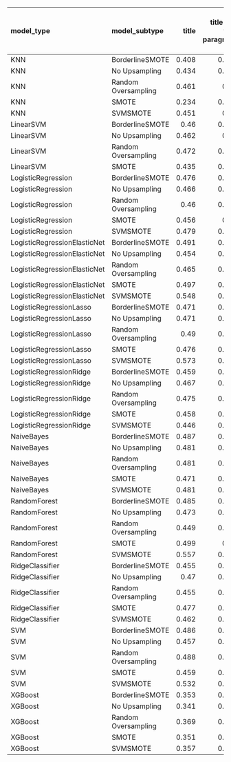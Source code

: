 | model_type                   | model_subtype       |   title |   title and first paragraph |   title and 5 sentences |   title and 10 sentences |   title and first sentence each paragraph | raw text   |
|:-----------------------------|:--------------------|--------:|----------------------------:|------------------------:|-------------------------:|------------------------------------------:|:-----------|
| KNN                          | BorderlineSMOTE     |   0.408 |                       0.504 |                   0.466 |                    0.572 |                                     0.471 | 0.465      |
| KNN                          | No Upsampling       |   0.434 |                       0.435 |                   0.466 |                    0.492 |                                     0.501 | 0.614      |
| KNN                          | Random Oversampling |   0.461 |                       0.26  |                   0.099 |                    0.49  |                                     0.419 | 0.529      |
| KNN                          | SMOTE               |   0.234 |                       0.484 |                   0.099 |                    0.557 |                                     0.461 | 0.560      |
| KNN                          | SVMSMOTE            |   0.451 |                       0.42  |                   0.496 |                    0.515 |                                     0.099 | 0.491      |
| LinearSVM                    | BorderlineSMOTE     |   0.46  |                       0.484 |                   0.508 |                    0.599 |                                     0.536 | 0.614      |
| LinearSVM                    | No Upsampling       |   0.462 |                       0.47  |                   0.516 |                    0.545 |                                     0.536 | 0.660      |
| LinearSVM                    | Random Oversampling |   0.472 |                       0.465 |                   0.518 |                    0.556 |                                     0.534 | 0.661      |
| LinearSVM                    | SMOTE               |   0.435 |                       0.519 |                   0.519 |                    0.54  |                                     0.537 | 0.664      |
| LogisticRegression           | BorderlineSMOTE     |   0.476 |                       0.463 |                   0.471 |                    0.492 |                                     0.549 | 0.578      |
| LogisticRegression           | No Upsampling       |   0.466 |                       0.471 |                   0.509 |                    0.52  |                                     0.58  | 0.627      |
| LogisticRegression           | Random Oversampling |   0.46  |                       0.508 |                   0.501 |                    0.499 |                                     0.53  | 0.601      |
| LogisticRegression           | SMOTE               |   0.456 |                       0.48  |                   0.492 |                    0.522 |                                     0.563 | 0.643      |
| LogisticRegression           | SVMSMOTE            |   0.479 |                       0.464 |                   0.474 |                    0.485 |                                     0.559 | 0.602      |
| LogisticRegressionElasticNet | BorderlineSMOTE     |   0.491 |                       0.463 |                   0.509 |                    0.517 |                                     0.532 | 0.643      |
| LogisticRegressionElasticNet | No Upsampling       |   0.454 |                       0.506 |                   0.5   |                    0.554 |                                     0.639 | 0.642      |
| LogisticRegressionElasticNet | Random Oversampling |   0.465 |                       0.494 |                   0.512 |                    0.558 |                                     0.65  | 0.636      |
| LogisticRegressionElasticNet | SMOTE               |   0.497 |                       0.457 |                   0.492 |                    0.558 |                                     0.6   | 0.579      |
| LogisticRegressionElasticNet | SVMSMOTE            |   0.548 |                       0.473 |                   0.488 |                    0.531 |                                     0.668 | 0.585      |
| LogisticRegressionLasso      | BorderlineSMOTE     |   0.471 |                       0.508 |                   0.479 |                    0.506 |                                     0.523 | 0.522      |
| LogisticRegressionLasso      | No Upsampling       |   0.471 |                       0.505 |                   0.484 |                    0.526 |                                     0.533 | 0.535      |
| LogisticRegressionLasso      | Random Oversampling |   0.49  |                       0.515 |                   0.542 |                    0.551 |                                     0.556 | 0.528      |
| LogisticRegressionLasso      | SMOTE               |   0.476 |                       0.556 |                   0.49  |                    0.55  |                                     0.552 | 0.565      |
| LogisticRegressionLasso      | SVMSMOTE            |   0.573 |                       0.555 |                   0.605 |                    0.521 |                                     0.57  | 0.616      |
| LogisticRegressionRidge      | BorderlineSMOTE     |   0.459 |                       0.461 |                   0.501 |                    0.516 |                                     0.53  | 0.626      |
| LogisticRegressionRidge      | No Upsampling       |   0.467 |                       0.476 |                   0.52  |                    0.546 |                                     0.544 | 0.615      |
| LogisticRegressionRidge      | Random Oversampling |   0.475 |                       0.469 |                   0.517 |                    0.563 |                                     0.56  | 0.640      |
| LogisticRegressionRidge      | SMOTE               |   0.458 |                       0.494 |                   0.522 |                    0.532 |                                     0.55  | 0.633      |
| LogisticRegressionRidge      | SVMSMOTE            |   0.446 |                       0.459 |                   0.514 |                    0.531 |                                     0.535 | 0.581      |
| NaiveBayes                   | BorderlineSMOTE     |   0.487 |                       0.488 |                   0.546 |                    0.568 |                                     0.542 | 0.528      |
| NaiveBayes                   | No Upsampling       |   0.481 |                       0.524 |                   0.539 |                    0.527 |                                     0.551 | 0.546      |
| NaiveBayes                   | Random Oversampling |   0.481 |                       0.496 |                   0.526 |                    0.555 |                                     0.597 | 0.616      |
| NaiveBayes                   | SMOTE               |   0.471 |                       0.488 |                   0.557 |                    0.548 |                                     0.602 | 0.595      |
| NaiveBayes                   | SVMSMOTE            |   0.481 |                       0.485 |                   0.543 |                    0.527 |                                     0.487 | 0.548      |
| RandomForest                 | BorderlineSMOTE     |   0.485 |                       0.538 |                   0.532 |                    0.662 |                                     0.414 | 0.597      |
| RandomForest                 | No Upsampling       |   0.473 |                       0.493 |                   0.477 |                    0.54  |                                     0.532 | 0.667      |
| RandomForest                 | Random Oversampling |   0.449 |                       0.577 |                   0.59  |                    0.606 |                                     0.482 | 0.641      |
| RandomForest                 | SMOTE               |   0.499 |                       0.55  |                   0.615 |                    0.583 |                                     0.559 | 0.575      |
| RandomForest                 | SVMSMOTE            |   0.557 |                       0.521 |                   0.596 |                    0.545 |                                     0.572 | 0.602      |
| RidgeClassifier              | BorderlineSMOTE     |   0.455 |                       0.493 |                   0.513 |                    0.536 |                                     0.602 | **0.722**  |
| RidgeClassifier              | No Upsampling       |   0.47  |                       0.485 |                   0.535 |                    0.581 |                                     0.601 | 0.568      |
| RidgeClassifier              | Random Oversampling |   0.455 |                       0.482 |                   0.527 |                    0.514 |                                     0.606 | 0.604      |
| RidgeClassifier              | SMOTE               |   0.477 |                       0.483 |                   0.522 |                    0.561 |                                     0.606 | 0.579      |
| RidgeClassifier              | SVMSMOTE            |   0.462 |                       0.468 |                   0.551 |                    0.528 |                                     0.607 | 0.604      |
| SVM                          | BorderlineSMOTE     |   0.486 |                       0.506 |                   0.551 |                    0.628 |                                     0.612 | 0.631      |
| SVM                          | No Upsampling       |   0.457 |                       0.508 |                   0.575 |                    0.637 |                                     0.636 | 0.590      |
| SVM                          | Random Oversampling |   0.488 |                       0.516 |                   0.549 |                    0.624 |                                     0.651 | 0.609      |
| SVM                          | SMOTE               |   0.459 |                       0.559 |                   0.647 |                    0.641 |                                     0.637 | 0.605      |
| SVM                          | SVMSMOTE            |   0.532 |                       0.575 |                   0.595 |                    0.647 |                                     0.628 | 0.602      |
| XGBoost                      | BorderlineSMOTE     |   0.353 |                       0.402 |                   0.462 |                    0.479 |                                     0.512 | 0.509      |
| XGBoost                      | No Upsampling       |   0.341 |                       0.417 |                   0.448 |                    0.453 |                                     0.492 | 0.537      |
| XGBoost                      | Random Oversampling |   0.369 |                       0.416 |                   0.437 |                    0.482 |                                     0.46  | 0.591      |
| XGBoost                      | SMOTE               |   0.351 |                       0.439 |                   0.433 |                    0.468 |                                     0.488 | 0.624      |
| XGBoost                      | SVMSMOTE            |   0.357 |                       0.419 |                   0.441 |                    0.481 |                                     0.458 | 0.527      |